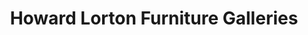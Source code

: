 ---
title: "Howard Lorton Furniture Galleries"
url: /denver/howard-lorton-furniture-galleries/
shop: Möbel
---
